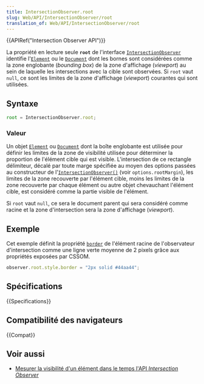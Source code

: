 ```yaml
---
title: IntersectionObserver.root
slug: Web/API/IntersectionObserver/root
translation_of: Web/API/IntersectionObserver/root
---
```


{{APIRef("Intersection Observer API")}}

La propriété en lecture seule **`root`** de l'interface [`IntersectionObserver`](/fr/docs/Web/API/IntersectionObserver) identifie l'[`Element`](/fr/docs/Web/API/Element) ou le [`Document`](/fr/docs/Web/API/Document) dont les bornes sont considérées comme la zone englobante (_bounding box_) de la zone d'affichage (_viewport_) au sein de laquelle les intersections avec la cible sont observées. Si `root` vaut `null`, ce sont les limites de la zone d'affichage (_viewport_) courantes qui sont utilisées.

## Syntaxe

```js
root = IntersectionObserver.root;
```

### Valeur

Un objet [`Element`](/fr/docs/Web/API/Element) ou [`Document`](/fr/docs/Web/API/Document) dont la boîte englobante est utilisée pour définir les limites de la zone de visibilité utilisée pour déterminer la proportion de l'élément cible qui est visible. L'intersection de ce rectangle délimiteur, décalé par toute marge spécifiée au moyen des options passées au constructeur de l'[`IntersectionObserver()`](/fr/docs/Web/API/IntersectionObserver/IntersectionObserver) (voir `options.rootMargin`), les limites de la zone recouverte par l'élément cible, moins les limites de la zone recouverte par chaque élément ou autre objet chevauchant l'élément cible, est considéré comme la partie visible de l'élément.

Si `root` vaut `null`, ce sera le document parent qui sera considéré comme racine et la zone d'intersection sera la zone d'affichage (_viewport_).

## Exemple

Cet exemple définit la propriété [`border`](/fr/docs/Web/CSS/border) de l'élément racine de l'observateur d'intersection comme une ligne verte moyenne de 2 pixels grâce aux propriétés exposées par CSSOM.

```js
observer.root.style.border = "2px solid #44aa44";
```

## Spécifications

{{Specifications}}

## Compatibilité des navigateurs

{{Compat}}

## Voir aussi

- [Mesurer la visibilité d'un élément dans le temps l'API _Intersection Observer_](/fr/docs/Web/API/Intersection_Observer_API/Timing_element_visibility)
